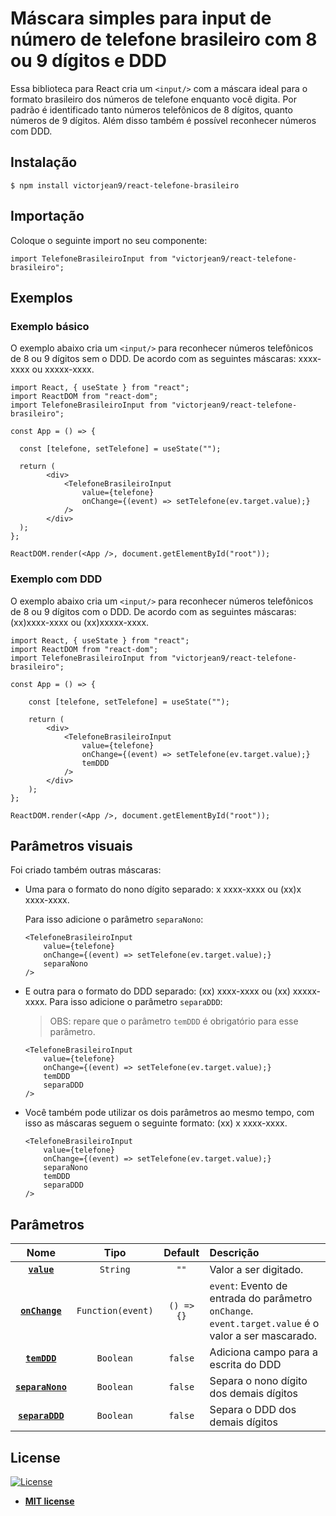 # Máscara simples para input de número de telefone brasileiro com 8 ou 9 dígitos e DDD

Essa biblioteca para React cria um `<input/>` com a máscara ideal para o formato brasileiro dos números de telefone enquanto você digita.
Por padrão é identificado tanto números telefônicos de 8 dígitos, quanto números de 9 dígitos.
Além disso também é possível reconhecer números com DDD.

## Instalação

```shell
$ npm install victorjean9/react-telefone-brasileiro
```

## Importação

Coloque o seguinte import no seu componente:
```JSX
import TelefoneBrasileiroInput from "victorjean9/react-telefone-brasileiro";
```

## Exemplos

### Exemplo básico

O exemplo abaixo cria um `<input/>` para reconhecer números telefônicos de 8 ou 9 dígitos sem o DDD.
De acordo com as seguintes máscaras: xxxx-xxxx ou xxxxx-xxxx.

```JSX
import React, { useState } from "react";
import ReactDOM from "react-dom";
import TelefoneBrasileiroInput from "victorjean9/react-telefone-brasileiro";

const App = () => {

  const [telefone, setTelefone] = useState("");

  return (
        <div>
            <TelefoneBrasileiroInput
                value={telefone}
                onChange={(event) => setTelefone(ev.target.value);}
            />
        </div>
  );
};

ReactDOM.render(<App />, document.getElementById("root"));
```

### Exemplo com DDD

O exemplo abaixo cria um `<input/>` para reconhecer números telefônicos de 8 ou 9 dígitos com o DDD.
De acordo com as seguintes máscaras: (xx)xxxx-xxxx ou (xx)xxxxx-xxxx.

```JSX
import React, { useState } from "react";
import ReactDOM from "react-dom";
import TelefoneBrasileiroInput from "victorjean9/react-telefone-brasileiro";

const App = () => {

    const [telefone, setTelefone] = useState("");

    return (
        <div>
            <TelefoneBrasileiroInput
                value={telefone}
                onChange={(event) => setTelefone(ev.target.value);}
                temDDD
            />
        </div>
    );
};

ReactDOM.render(<App />, document.getElementById("root"));
```

## Parâmetros visuais

Foi criado também outras máscaras:
- Uma para o formato do nono dígito separado: x xxxx-xxxx ou (xx)x xxxx-xxxx.

    Para isso adicione o parâmetro `separaNono`:

    ```JSX
    <TelefoneBrasileiroInput
        value={telefone}
        onChange={(event) => setTelefone(ev.target.value);}
        separaNono
    />
    ```

- E outra para o formato do DDD separado: (xx) xxxx-xxxx ou (xx) xxxxx-xxxx.
    Para isso adicione o parâmetro `separaDDD`:
    > OBS: repare que o parâmetro `temDDD` é obrigatório para esse parâmetro.
    ```JSX
    <TelefoneBrasileiroInput
        value={telefone}
        onChange={(event) => setTelefone(ev.target.value);}
        temDDD
        separaDDD
    />
    ```

- Você também pode utilizar os dois parâmetros ao mesmo tempo, com isso as máscaras seguem o seguinte formato: (xx) x xxxx-xxxx.
    ```JSX
    <TelefoneBrasileiroInput
        value={telefone}
        onChange={(event) => setTelefone(ev.target.value);}
        separaNono
        temDDD
        separaDDD
    />
    ```

## Parâmetros
|            Nome             |          Tipo           | Default | Descrição                                                                                                                                |
| :-------------------------: | :---------------------: | :----------: | :----------------------------------------------------------------------------------------------------------------------------------------- |
|    **[`value`](#value)**    |        `String`         |     `""`     | Valor a ser digitado.                                                                                       |  |
| **[`onChange`](#onChange)** | `Function(event)` |  `() => {}`  | `event`: Evento de entrada do parâmetro `onChange`. <br/> `event.target.value` é o valor a ser mascarado. |
|     **[`temDDD`](#temDDD)**     |        `Boolean`         |    `false`     | Adiciona campo para a escrita do DDD |
|     **[`separaNono`](#separaNono)**     |        `Boolean`         |    `false`     | Separa o nono dígito dos demais dígitos |
|     **[`separaDDD`](#separaNono)**     |        `Boolean`         |    `false`     | Separa o DDD dos demais dígitos |

## License

[![License](http://img.shields.io/:license-mit-blue.svg?style=flat-square)](http://badges.mit-license.org)

- **[MIT license](http://opensource.org/licenses/mit-license.php)**